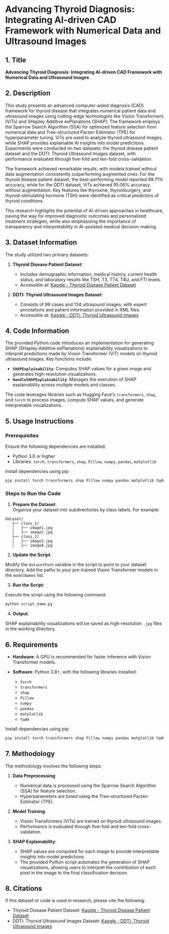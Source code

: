# Advancing Thyroid Diagnosis: Integrating AI-driven CAD Framework with Numerical Data and Ultrasound Images

## 1. Title

**Advancing Thyroid Diagnosis: Integrating AI-driven CAD Framework with Numerical Data and Ultrasound Images**

## 2. Description

This study presents an advanced computer-aided diagnosis (CAD) framework for thyroid disease that integrates numerical patient data and ultrasound images using cutting-edge technologies like Vision Transformers (ViTs) and SHapley Additive exPlanations (SHAP). The framework employs the Sparrow Search Algorithm (SSA) for optimized feature selection from numerical data and Tree-structured Parzen Estimator (TPE) for hyperparameter tuning. ViTs are used to analyze thyroid ultrasound images, while SHAP provides explainable AI insights into model predictions. Experiments were conducted on two datasets: the thyroid disease patient dataset and the DDTI: Thyroid Ultrasound Images dataset, with performance evaluated through five-fold and ten-fold cross-validation.

The framework achieved remarkable results, with models trained without data augmentation consistently outperforming augmented ones. For the thyroid disease patient dataset, the best-performing model reported 99.71% accuracy, while for the DDTI dataset, ViTs achieved 95.06% accuracy without augmentation. Key features like thyroxine, thyroidsurgery, and thyroid-stimulating hormone (TSH) were identified as critical predictors of thyroid conditions.

This research highlights the potential of AI-driven approaches in healthcare, paving the way for improved diagnostic outcomes and personalized treatment strategies, while also emphasizing the importance of transparency and interpretability in AI-assisted medical decision-making.

## 3. Dataset Information

The study utilized two primary datasets:

1. **Thyroid Disease Patient Dataset**:

   - Includes demographic information, medical history, current health status, and laboratory results like TSH, T3, TT4, T4U, and FTI levels.  
   - Accessible at: [Kaggle - Thyroid Disease Patient Dataset](https://www.kaggle.com/datasets/kapoorprakhar/thyroid-disease-patient-dataset)

2. **DDTI: Thyroid Ultrasound Images Dataset**: 

   - Consists of 99 cases and 134 ultrasound images, with expert annotations and patient information provided in XML files.  
   - Accessible at: [Kaggle - DDTI: Thyroid Ultrasound Images](https://www.kaggle.com/datasets/dasmehdixtr/ddti-thyroid-ultrasound-images)

## 4. Code Information

The provided Python code introduces an implementation for generating SHAP (SHapley Additive exPlanations) explainability visualizations to interpret predictions made by Vision Transformer (ViT) models on thyroid ultrasound images. Key functions include:

- **`SHAPExplainability`**: Computes SHAP values for a given image and generates high-resolution visualizations.
- **`HandleSHAPExplainability`**: Manages the execution of SHAP explainability across multiple models and classes.

The code leverages libraries such as Hugging Face's `transformers`, `shap`, and `torch` to process images, compute SHAP values, and generate interpretable visualizations.

## 5. Usage Instructions

### Prerequisites

Ensure the following dependencies are installed:

- Python 3.8 or higher
- Libraries: `torch`, `transformers`, `shap`, `Pillow`, `numpy`, `pandas`, `matplotlib`

Install dependencies using pip:

```bash
pip install torch transformers shap Pillow numpy pandas matplotlib tqdm
```

### Steps to Run the Code
1. **Prepare the Dataset**:  
   Organize your dataset into subdirectories by class labels. For example:

```
dataset/
   ├── class_1/
   │   ├── image1.jpg
   │   ├── image2.jpg
   ├── class_2/
   │   ├── image3.jpg
   │   ├── image4.jpg
```


2. **Update the Script**: 

Modify the `datasetPath` variable in the script to point to your dataset directory. Add the paths to your pre-trained Vision Transformer models in the `modelNames` list.

3. **Run the Script**:

Execute the script using the following command:

```bash
python script_name.py
```

4. **Output**:

SHAP explainability visualizations will be saved as high-resolution `.jpg` files in the working directory.

## 6. Requirements

- **Hardware**: A GPU is recommended for faster inference with Vision Transformer models.
- **Software**: Python 3.8+, with the following libraries installed:

  - `torch`
  - `transformers`
  - `shap`
  - `Pillow`
  - `numpy`
  - `pandas`
  - `matplotlib`
  - `tqdm`

Install dependencies using pip:

```bash
pip install torch transformers shap Pillow numpy pandas matplotlib tqdm
```

## 7. Methodology

The methodology involves the following steps:

1. **Data Preprocessing**: 

   - Numerical data is processed using the Sparrow Search Algorithm (SSA) for feature selection.  
   - Hyperparameters are tuned using the Tree-structured Parzen Estimator (TPE).  

2. **Model Training**:  

   - Vision Transformers (ViTs) are trained on thyroid ultrasound images.  
   - Performance is evaluated through five-fold and ten-fold cross-validation.  

3. **SHAP Explainability**: 

   - SHAP values are computed for each image to provide interpretable insights into model predictions.  
   - The provided Python script automates the generation of SHAP visualizations, allowing users to interpret the contribution of each pixel in the image to the final classification decision.

## 8. Citations

If this dataset or code is used in research, please cite the following:

- Thyroid Disease Patient Dataset: [Kaggle - Thyroid Disease Patient Dataset](https://www.kaggle.com/datasets/kapoorprakhar/thyroid-disease-patient-dataset)  
- DDTI: Thyroid Ultrasound Images Dataset: [Kaggle - DDTI: Thyroid Ultrasound Images](https://www.kaggle.com/datasets/dasmehdixtr/ddti-thyroid-ultrasound-images)
